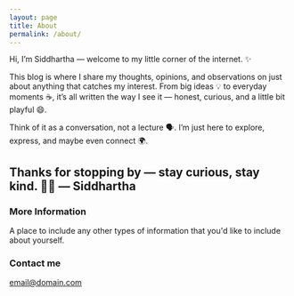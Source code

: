 ```yaml
---
layout: page
title: About
permalink: /about/
---
```

Hi, I’m Siddhartha — welcome to my little corner of the internet. ✨

This blog is where I share my thoughts, opinions, and observations on just about anything that catches my interest. From big ideas 💡 to everyday moments ☕, it’s all written the way I see it — honest, curious, and a little bit playful 😄.

Think of it as a conversation, not a lecture 🗣️. I’m just here to explore, express, and maybe even connect 🌍.

Thanks for stopping by — stay curious, stay kind. 💭💛
— Siddhartha
---


### More Information

A place to include any other types of information that you'd like to include about yourself.

### Contact me

[email@domain.com](mailto:email@domain.com)